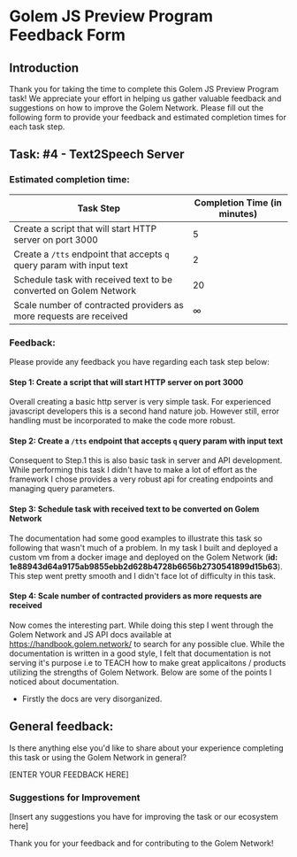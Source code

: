 # Golem JS Preview Program Feedback Form

## Introduction
Thank you for taking the time to complete this Golem JS Preview Program task! 
We appreciate your effort in helping us gather valuable feedback and suggestions on how to improve the Golem Network. 
Please fill out the following form to provide your feedback and estimated completion times for each task step.

## Task: #4 - Text2Speech Server

### Estimated completion time:
| Task Step                                                             | Completion Time (in minutes) |
|-----------------------------------------------------------------------|------------------------------|
| Create a script that will start HTTP server on port 3000              |             5                |
| Create a `/tts` endpoint that accepts `q` query param with input text |             2                |
| Schedule task with received text to be converted on Golem Network     |             20               |
| Scale number of contracted providers as more requests are received    |             ∞                |

### Feedback:
Please provide any feedback you have regarding each task step below:

#### Step 1: Create a script that will start HTTP server on port 3000

Overall creating a basic http server is very simple task. For experienced javascript developers this is a second hand nature job. However still, error handling must be incorporated to make the code more robust.

#### Step 2: Create a `/tts` endpoint that accepts `q` query param with input text

Consequent to Step.1 this is also basic task in server and API development. While performing this task I didn't have to make a lot of effort as the framework I chose provides a very robust api for creating endpoints and managing query parameters.

#### Step 3: Schedule task with received text to be converted on Golem Network

The documentation had some good examples to illustrate this task so following that wasn't much of a problem. In my task I built and deployed a custom vm from a docker image and deployed on the Golem Network (**id: 1e88943d64a9175ab9855ebb2d628b4728b6656b2730541899d15b63**). This step went pretty smooth and I didn't face lot of difficulty in this task.

#### Step 4: Scale number of contracted providers as more requests are received
Now comes the interesting part. While doing this step I went through the Golem Network and JS API docs available at https://handbook.golem.network/ to search for any possible clue. While the documentation is written in a good style, I felt that documentation is not serving it's purpose i.e to TEACH how to make great applicaitons / products utilizing the strengths of Golem Network. Below are some of the points I noticed about documentation.
  *  Firstly the docs are very disorganized. 

## General feedback:
Is there anything else you'd like to share about your experience 
completing this task or using the Golem Network in general? 

[ENTER YOUR FEEDBACK HERE]

### Suggestions for Improvement

[Insert any suggestions you have for improving the task or our ecosystem here]

Thank you for your feedback and for contributing to the Golem Network!
